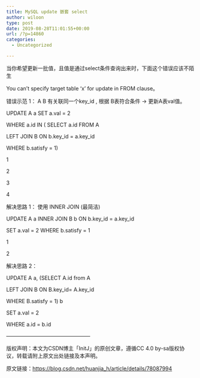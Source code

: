 ```yaml
---
title: MySQL update 嵌套 select
author: wiloon
type: post
date: 2019-08-28T11:01:55+00:00
url: /?p=14860
categories:
  - Uncategorized

---
```

当你希望更新一批值，且值是通过select条件查询出来时，下面这个错误应该不陌生

You can’t specify target table ‘x’ for update in FROM clause。

错误示范 1： A B 有关联同一个key_id , 根据 B表符合条件 -> 更新A表val值。

UPDATE A a SET a.val = 2
  
WHERE a.id IN ( SELECT a.id FROM A
                  
LEFT JOIN B ON b.key\_id = a.key\_id
                  
WHERE b.satisfy = 1)
  
1
  
2
  
3
  
4
  
解决思路 1： 使用 INNER JOIN (最简洁)

UPDATE A a INNER JOIN B b ON b.key\_id = a.key\_id
  
SET a.val = 2 WHERE b.satisfy = 1
  
1
  
2
  
解决思路 2：

UPDATE A a, (SELECT A.id from A
               
LEFT JOIN B ON B.key\_id= A.key\_id
               
WHERE B.satisfy = 1) b
  
SET a.val = 2
  
WHERE a.id = b.id
   
————————————————
  
版权声明：本文为CSDN博主「InitJ」的原创文章，遵循CC 4.0 by-sa版权协议，转载请附上原文出处链接及本声明。
  
原文链接：https://blog.csdn.net/huanjia_h/article/details/78087994